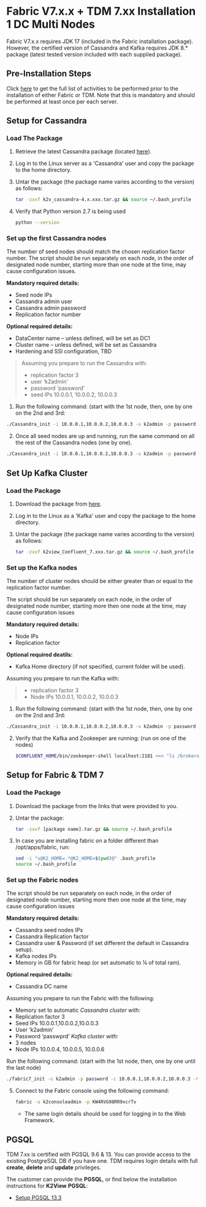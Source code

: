 # Fabric V7.x.x + TDM 7.xx Installation 1 DC  Multi Nodes

Fabric V7.x.x requires JDK 17 (included in the Fabric installation package). However, the certified version of Cassandra and Kafka requires JDK 8.* package (latest tested version included with each supplied package).


## Pre-Installation Steps

Click [here](01_Fabric_7.xx_Installation_intro.md) to get the full list of activities to be performed prior to the installation of either Fabric or TDM. Note that this is mandatory and should be performed at least once per each server.

## Setup for Cassandra

### Load The Package 

1. Retrieve the latest Cassandra package (located [here](https://download.k2view.com/index.php/s/dMH2PWuIErPFszK)).

2. Log in to the Linux server as a 'Cassandra' user and copy the package to the home directory.

3. Untar the package (the package name varies according to the version) as follows:

   ~~~bash
   tar -zxvf k2v_cassandra-4.x.xxx.tar.gz && source ~/.bash_profile
   ~~~

4. Verify that Python version 2.7 is being used

   ~~~bash
   python --version
   ~~~


### Set up the first Cassandra nodes

The number of seed nodes should match the chosen replication factor number.
The script should be run separately on each node, in the order of designated node number, starting more than one node at the time, may cause configuration issues.

**Mandatory required details:**
* Seed node IPs
* Cassandra admin user
* Cassandra admin password
* Replication factor number

**Optional required details:**
* DataCenter name – unless defined, will be set as DC1
* Cluster name – unless defined, will be set as Cassandra
* Hardening and SSl configuration, TBD 

>Assuming you prepare to run the Cassandra with:
>* replication factor 3 
>* user ‘k2admin’ 
>* password ‘password’ 
>* seed IPs 10.0.0.1, 10.0.0.2, 10.0.0.3


1. 	Run the following command: (start with the 1st node, then, one by one on the 2nd and 3rd:
~~~bash
./Cassandra_init -i 10.0.0.1,10.0.0.2,10.0.0.3 -u k2admin -p password -r 3
~~~

2.  Once all seed nodes are up and running, run the same command on all the rest of the Cassandra nodes (one by one).
~~~bash
./Cassandra_init -i 10.0.0.1,10.0.0.2,10.0.0.3 -u k2admin -p password -r 3
~~~


## Set Up Kafka Cluster

### Load the Package 

1. Download the package from [here](https://download.k2view.com/index.php/s/tFnDRJEUyHiXPYL).

2. Log in to the Linux as a 'Kafka' user and copy the package to the home directory.

3. Untar the package (the package name varies according to the version) as follows:

   ~~~bash
   tar -zxvf k2view_Confluent_7.xxx.tar.gz && source ~/.bash_profile
   ~~~

### Set up the Kafka nodes

The number of cluster nodes should be either greater than or equal to the replication factor number.

The script should be run separately on each node, in the order of designated node number, starting more then one node at the time, may cause configuration issues

**Mandatory required details:**
+ Node IPs
+ Replication factor

**Optional required deatils:**
+ Kafka Home directory (if not specified, current folder will be used).


Assuming you prepare to run the Kafka with:
>* replication factor 3 
>* Node IPs 10.0.0.1, 10.0.0.2, 10.0.0.3

1. 	Run the following command: (start with the 1st node, then, one by one on the 2nd and 3rd:
~~~bash
./Cassandra_init -i 10.0.0.1,10.0.0.2,10.0.0.3 -u k2admin -p password -r 3
~~~


2. Verify that the Kafka and Zookeeper are running: 
 (run on one of the nodes)
   ~~~bash
   $CONFLUENT_HOME/bin/zookeeper-shell localhost:2181 <<< "ls /brokers/ids"
   ~~~




## Setup for Fabric & TDM 7

### Load the Package 

1. Download the package from the links that were provided to you.

2. Untar the package:

   ~~~bash
   tar -zxvf [package name].tar.gz && source ~/.bash_profile
   ~~~

3. In case you are installing fabric on a folder different than /opt/apps/fabric, run:

   ~~~bash
   sed -i "s@K2_HOME=.*@K2_HOME=$(pwd)@" .bash_profile
   source ~/.bash_profile
   ~~~

### Set up the Fabric nodes
The script should be run separately on each node, in the order of designated node number, starting more then one node at the time, may cause configuration issues

**Mandatory required details:**
+ Cassandra seed nodes IPs
+ Cassandra Replication factor
+ Cassandra user & Password (if set different the default in Cassandra setup).
+ Kafka nodes IPs
+ Memory in GB for fabric heap (or set automatic to ¼ of total ram).

**Optional required details:**
+ Cassandra DC name

Assuming you prepare to run the Fabric with the following:
+ Memory set to automatic
*Cassandra cluster with:*
+ Replication factor 3 
+ Seed IPs 10.0.0.1,10.0.0.2,10.0.0.3
+ User ‘k2admin’
+ Password ‘passwprd’
*Kafka cluster with:*
+ 3 nodes
+ Node IPs 10.0.0.4, 10.0.0.5, 10.0.0.6

Run the following command: (start with the 1st node, then, one by one until the last node)
~~~bash
./fabric7_init -u k2admin -p password -c 10.0.0.1,10.0.0.2,10.0.0.3 -r 3 -k 10.0.0.4,10.0.0.5,10.0.0.6 -m auto
~~~


5. Connect to the Fabric console using the following command:

   ~~~bash
   fabric -u k2consoleadmin -p KW4RVG98RR9xcrTv
   ~~~

   - The same login details should be used for logging in to the Web Framework.



## PGSQL 

TDM 7.xx is certified with PGSQL 9.6 & 13. You can provide access to the existing PostgreSQL DB if you have one.
TDM requires login details with full **create**, **delete** and **update** privileges. 

The customer can provide the **PGSQL**, or find below the installation instructions for **K2View** **PGSQL**:

<ul>      
<li>
<a href="/articles/98_maintenance_and_operational/Installations/Linux/PGSQL_setup.md">Setup PGSQL 13.3</a></li>

